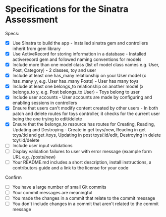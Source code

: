 # Specifications for the Sinatra Assessment

Specs:
- [x] Use Sinatra to build the app - Installed sinatra gem and controllers inherit from gem library
- [x] Use ActiveRecord for storing information in a database - Installed activerecord gem and followed naming conventions for models
- [x] Include more than one model class (list of model class names e.g. User, Post, Category) - 2 classes, toy and user
- [x] Include at least one has_many relationship on your User model (x has_many y, e.g. User has_many Posts) - User has many toys
- [x] Include at least one belongs_to relationship on another model (x belongs_to y, e.g. Post belongs_to User) - Toys belong to user
- [x] Include user accounts - User accounts are made by configuring and enabling sessions in controllers
- [x] Ensure that users can't modify content created by other users - In both patch and delete routes for toys controller, it checks for the current user being the one trying to edit/delete
- [x] Ensure that the belongs_to resource has routes for Creating, Reading, Updating and Destroying - Create in get toys/new, Reading in get toys/:id and get /toys, Updating in post   toys/:id/edit, Destroying in delete toy/:id/delete
- [ ] Include user input validations
- [ ] Display validation failures to user with error message (example form URL e.g. /posts/new)
- [ ] Your README.md includes a short description, install instructions, a contributors guide and a link to the license for your code

Confirm
- [ ] You have a large number of small Git commits
- [ ] Your commit messages are meaningful
- [ ] You made the changes in a commit that relate to the commit message
- [ ] You don't include changes in a commit that aren't related to the commit message
